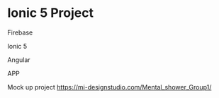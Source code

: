 <h1> Ionic 5 Project </h1>

Firebase 

Ionic 5

Angular

APP

Mock up project
https://mi-designstudio.com/Mental_shower_Group1/
